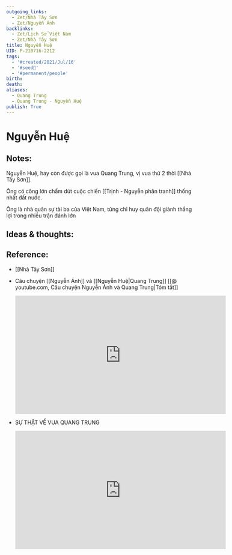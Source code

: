 ```yaml
---
outgoing_links:
  - Zet/Nhà Tây Sơn
  - Zet/Nguyễn Ánh
backlinks:
  - Zet/Lịch Sử Việt Nam
  - Zet/Nhà Tây Sơn
title: Nguyễn Huệ
UID: P-210716-2212
tags:
  - '#created/2021/Jul/16'
  - '#seed🥜'
  - '#permanent/people'
birth: 
death: 
aliases:
  - Quang Trung
  - Quang Trung - Nguyễn Huệ
publish: True
---
```

# Nguyễn Huệ

## Notes:
Nguyễn Huệ, hay còn được gọi là vua Quang Trung, vị vua thứ 2 thời [[Nhà Tây Sơn]]. 

Ông có công lớn chấm dứt cuộc chiến [[Trịnh - Nguyễn phân tranh]] thống nhất đất nước. 

Ông là nhà quân sự tài ba của Việt Nam, từng chỉ huy quân đội giành thắng lợi trong nhiều trận đánh lớn

## Ideas & thoughts:

## Reference:
- [[Nhà Tây Sơn]]
- Câu chuyện [[Nguyễn Ánh]] và [[Nguyễn Huệ|Quang Trung]]
	[[@ youtube.com, Câu chuyện Nguyễn Ánh và Quang Trung|Tóm tắt]]
	
	<iframe width="560" height="315" src="https://www.youtube.com/embed/fb8yPH1K3AM" title="YouTube video player" frameborder="0" allow="accelerometer; autoplay; clipboard-write; encrypted-media; gyroscope; picture-in-picture" allowfullscreen></iframe>
- SỰ THẬT VỀ VUA QUANG TRUNG
	<iframe width="560" height="315" src="https://www.youtube.com/embed/6c0zPaVp2L8" title="YouTube video player" frameborder="0" allow="accelerometer; autoplay; clipboard-write; encrypted-media; gyroscope; picture-in-picture" allowfullscreen></iframe>

